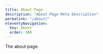 ```yaml
---
title: About Page
description: "About Page Meta Description"
permalink: "/about/"
eleventyNavigation:
  key: About
  order: 300
---
```


The about page. 